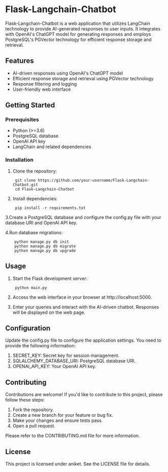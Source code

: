 # Flask-Langchain-Chatbot

Flask-Langchain-Chatbot is a web application that utilizes LangChain technology to provide AI-generated responses to user inputs. It integrates with OpenAI's ChatGPT model for generating responses and employs PostgreSQL's PGVector technology for efficient response storage and retrieval.

## Features

- AI-driven responses using OpenAI's ChatGPT model
- Efficient response storage and retrieval using PGVector technology
- Response filtering and logging
- User-friendly web interface

## Getting Started

### Prerequisites

- Python (>=3.6)
- PostgreSQL database
- OpenAI API key
- LangChain and related dependencies

### Installation

1. Clone the repository:

        git clone https://github.com/your-username/Flask-Langchain-Chatbot.git
        cd Flask-Langchain-Chatbot

2. Install dependencies:

        pip install -r requirements.txt

3.Create a PostgreSQL database and configure the config.py file with your database URI and OpenAI API key.

4.Run database migrations:

        python manage.py db init
        python manage.py db migrate
        python manage.py db upgrade

## Usage

1. Start the Flask development server:

        python main.py

2. Access the web interface in your browser at http://localhost:5000.

3. Enter your queries and interact with the AI-driven chatbot. Responses will be displayed on the web page.

## Configuration
Update the config.py file to configure the application settings. You need to provide the following information:

1. SECRET_KEY: Secret key for session management.
2. SQLALCHEMY_DATABASE_URI: PostgreSQL database URI.
3. OPENAI_API_KEY: Your OpenAI API key.

## Contributing
Contributions are welcome! If you'd like to contribute to this project, please follow these steps:

1. Fork the repository.
2. Create a new branch for your feature or bug fix.
3. Make your changes and ensure tests pass.
4. Open a pull request.

Please refer to the CONTRIBUTING.md file for more information.

## License

This project is licensed under aniket. See the LICENSE file for details.




